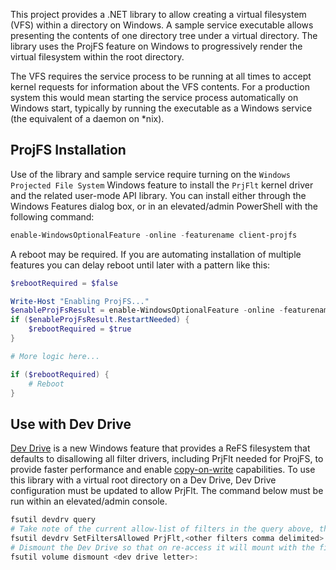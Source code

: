 This project provides a .NET library to allow creating a virtual filesystem (VFS) within a directory on Windows. A sample service executable allows presenting the contents of one directory tree under a virtual directory. The library uses the ProjFS feature on Windows to progressively render the virtual filesystem within the root directory.

The VFS requires the service process to be running at all times to accept kernel requests for information about the VFS contents. For a production system this would mean starting the service process automatically on Windows start, typically by running the executable as a Windows service (the equivalent of a daemon on *nix).

## ProjFS Installation
Use of the library and sample service require turning on the `Windows Projected File System` Windows feature to install the `PrjFlt` kernel driver and the related user-mode API library. You can install either through the Windows Features dialog box, or in an elevated/admin PowerShell with the following command:

```powershell
enable-WindowsOptionalFeature -online -featurename client-projfs
```

A reboot may be required. If you are automating installation of multiple features you can delay reboot until later with a pattern like this:

```powershell
$rebootRequired = $false

Write-Host "Enabling ProjFS..."
$enableProjFsResult = enable-WindowsOptionalFeature -online -featurename client-projfs -NoRestart
if ($enableProjFsResult.RestartNeeded) {
    $rebootRequired = $true
}

# More logic here...

if ($rebootRequired) {
    # Reboot 
}
```

## Use with Dev Drive
[Dev Drive](https://aka.ms/DevDrive) is a new Windows feature that provides a ReFS filesystem that defaults to disallowing all filter drivers, including PrjFlt needed for ProjFS, to provide faster performance and enable [copy-on-write](https://aka.ms/EngMSDevDrive) capabilities. To use this library with a virtual root directory on a Dev Drive, Dev Drive configuration must be updated to allow PrjFlt. The command below must be run within an elevated/admin console.

```powershell
fsutil devdrv query
# Take note of the current allow-list of filters in the query above, then add PrjFlt to the list:
fsutil devdrv SetFiltersAllowed PrjFlt,<other filters comma delimited>
# Dismount the Dev Drive so that on re-access it will mount with the filter update.
fsutil volume dismount <dev drive letter>:
```
